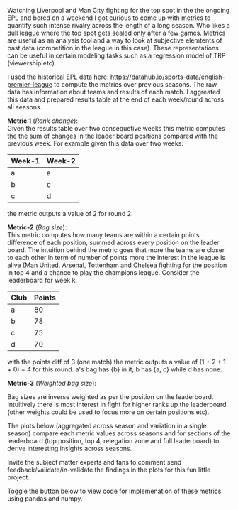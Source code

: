 Watching Liverpool and Man City fighting for the top spot in the the ongoing EPL and bored on a weekend I got curious to come up with metrics to quantify such intense rivalry across the length of a long season. Who likes a dull league where the top spot gets sealed only after a few games. Metrics are useful as an analysis tool and a way to look at subjective elemtents of past data (competition in the league in this case). These representations can be useful in certain modeling tasks such as a regression model of TRP (viewership etc).

I used the historical EPL data here: https://datahub.io/sports-data/english-premier-league to compute the metrics over previous seasons. The raw data has information about teams and results of each match. I aggreated this data and prepared results table at the end of each week/round across all seasons.

__Metric 1__ (_Rank change_): <br>
Given the results table over two consequetive weeks this metric computes the the sum of changes in the leader board positions compared with the previous week. For example given this data over two weeks:


| Week-1 | Week-2 |
| --- | --- |
| a | a |
| b | c |
| c | d |


the metric outputs a value of 2 for round 2.

__Metric-2__ (_Bag size_): <br>
This metric computes how many teams are within a certain points difference of each position, summed across every position on the leader board. The intuition behind the metric goes that more the teams are closer to each other in term of number of points more the interest in the league is alive (Man United, Arsenal, Tottenham and Chelsea fighting for the position in top 4 and a chance to play the champions league. Consider the leaderboard for week k.


| Club | Points |
| --- | --- |
| a | 80 |
| b | 78 |
| c | 75 |
| d | 70 |



with the points diff of 3 (one match) the metric outputs a value of (1 + 2 + 1 + 0) = 4 for this round. a's bag has {b} in it; b has {a, c} while d has none.

__Metric-3__ (_Weighted bag size_): <br>

Bag sizes are inverse weighted as per the position on the leaderboard. Intuitively there is most interest in fight for higher ranks up the leaderboard (other weights could be used to focus more on certain positions etc).

The plots below (aggregated across season and variation in a single season) compare each metric values across seasons and for sections of the leaderboard (top position, top 4, relegation zone and full leaderboard) to derive interesting insights across seasons. 

Invite the subject matter experts and fans to comment send feedback/validate/in-validate the findings in the plots for this fun little project.

Toggle the button below to view code for implemenation of these metrics using pandas and numpy.

